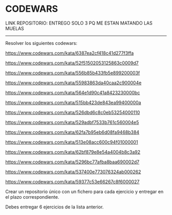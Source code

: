 # CODEWARS
LINK REPOSITORIO: 
ENTREGO SOLO 3 PQ ME ESTAN MATANDO LAS MUELAS
_______________________________________________________________________________________________________________________________________________________________________
Resolver los siguientes codewars:

https://www.codewars.com/kata/6387ea2cf418c41d277f3ffa

https://www.codewars.com/kata/52f51502053125863c0009d7

https://www.codewars.com/kata/556b85b433fb5e899200003f

https://www.codewars.com/kata/55983863da40caa2c900004e

https://www.codewars.com/kata/564e1d90c41a8423230000bc

https://www.codewars.com/kata/515bb423de843ea99400000a

https://www.codewars.com/kata/526dbd6c8c0eb53254000110

https://www.codewars.com/kata/529adbf7533b761c560004e5

https://www.codewars.com/kata/62fa7b95eb6d08fa9468b384

https://www.codewars.com/kata/513e08acc600c94f01000001

https://www.codewars.com/kata/62bf879e8e54a4004b8c3a92

https://www.codewars.com/kata/5296bc77afba8baa690002d7

https://www.codewars.com/kata/537400e773076324ab000262

https://www.codewars.com/kata/59377c53e66267c8f6000027



Crear un repositorio único con un fichero para cada ejercicio y entregar en el plazo correspondiente.

Debes entregar 6 ejercicios de la lista anterior.
